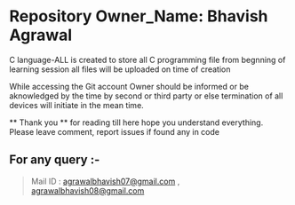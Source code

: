 # Repository Owner_Name: Bhavish Agrawal

C language-ALL is created to store all C programming file from begnning of learning session all files will be uploaded on time of creation 

While accessing the Git account Owner should be informed or be aknowledged by the time by second or third party or else termination of all devices will initiate in the mean time.

** Thank you ** for reading till here hope you understand everything. Please leave comment, report issues if found any in code 

## For any query :-

> Mail ID : agrawalbhavish07@gmail.com , agrawalbhavish08@gmail.com
